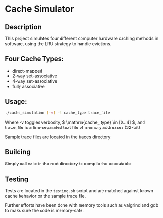 # Cache Simulator

## Description

This project simulates four different computer hardware caching methods in software, using the LRU strategy to handle evictions.

## Four Cache Types:

- direct-mapped
- 2-way set-associative
- 4-way set-associative
- fully associative 

## Usage:

```bash
./cache_simulation [-v] -t cache_type trace_file
```

Where -v toggles verbosity, 
$ \mathrm{cache\_ type} \in [0...4] $,
and trace_file is a line-separated text file of memory addresses (32-bit)

Sample trace files are located in the traces directory

## Building

Simply call `make` in the root directory to compile the executable

## Testing

Tests are located in the `testing.sh` script and are matched against known cache behavior on the sample trace file.

Further efforts have been done with memory tools such as valgrind and gdb to maks sure the code is memory-safe.